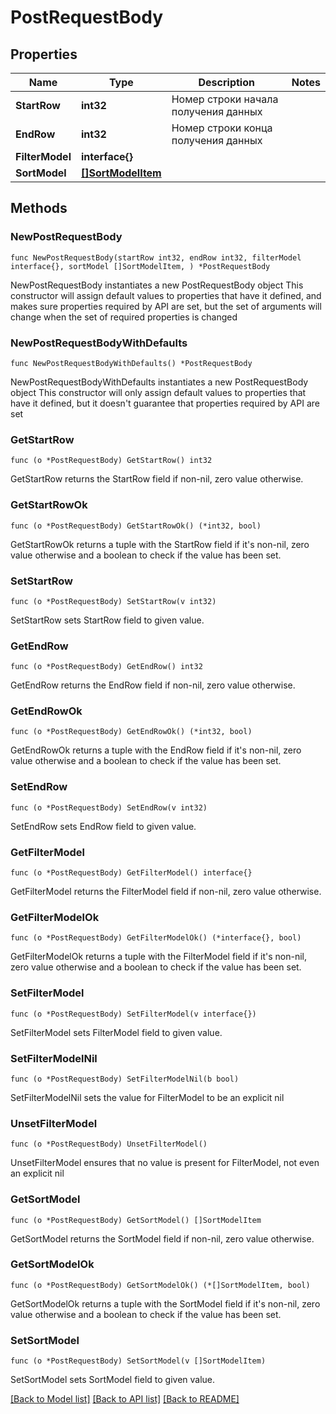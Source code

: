 # PostRequestBody

## Properties

Name | Type | Description | Notes
------------ | ------------- | ------------- | -------------
**StartRow** | **int32** | Номер строки начала получения данных | 
**EndRow** | **int32** | Номер строки конца получения данных | 
**FilterModel** | **interface{}** |  | 
**SortModel** | [**[]SortModelItem**](SortModelItem.md) |  | 

## Methods

### NewPostRequestBody

`func NewPostRequestBody(startRow int32, endRow int32, filterModel interface{}, sortModel []SortModelItem, ) *PostRequestBody`

NewPostRequestBody instantiates a new PostRequestBody object
This constructor will assign default values to properties that have it defined,
and makes sure properties required by API are set, but the set of arguments
will change when the set of required properties is changed

### NewPostRequestBodyWithDefaults

`func NewPostRequestBodyWithDefaults() *PostRequestBody`

NewPostRequestBodyWithDefaults instantiates a new PostRequestBody object
This constructor will only assign default values to properties that have it defined,
but it doesn't guarantee that properties required by API are set

### GetStartRow

`func (o *PostRequestBody) GetStartRow() int32`

GetStartRow returns the StartRow field if non-nil, zero value otherwise.

### GetStartRowOk

`func (o *PostRequestBody) GetStartRowOk() (*int32, bool)`

GetStartRowOk returns a tuple with the StartRow field if it's non-nil, zero value otherwise
and a boolean to check if the value has been set.

### SetStartRow

`func (o *PostRequestBody) SetStartRow(v int32)`

SetStartRow sets StartRow field to given value.


### GetEndRow

`func (o *PostRequestBody) GetEndRow() int32`

GetEndRow returns the EndRow field if non-nil, zero value otherwise.

### GetEndRowOk

`func (o *PostRequestBody) GetEndRowOk() (*int32, bool)`

GetEndRowOk returns a tuple with the EndRow field if it's non-nil, zero value otherwise
and a boolean to check if the value has been set.

### SetEndRow

`func (o *PostRequestBody) SetEndRow(v int32)`

SetEndRow sets EndRow field to given value.


### GetFilterModel

`func (o *PostRequestBody) GetFilterModel() interface{}`

GetFilterModel returns the FilterModel field if non-nil, zero value otherwise.

### GetFilterModelOk

`func (o *PostRequestBody) GetFilterModelOk() (*interface{}, bool)`

GetFilterModelOk returns a tuple with the FilterModel field if it's non-nil, zero value otherwise
and a boolean to check if the value has been set.

### SetFilterModel

`func (o *PostRequestBody) SetFilterModel(v interface{})`

SetFilterModel sets FilterModel field to given value.


### SetFilterModelNil

`func (o *PostRequestBody) SetFilterModelNil(b bool)`

 SetFilterModelNil sets the value for FilterModel to be an explicit nil

### UnsetFilterModel
`func (o *PostRequestBody) UnsetFilterModel()`

UnsetFilterModel ensures that no value is present for FilterModel, not even an explicit nil
### GetSortModel

`func (o *PostRequestBody) GetSortModel() []SortModelItem`

GetSortModel returns the SortModel field if non-nil, zero value otherwise.

### GetSortModelOk

`func (o *PostRequestBody) GetSortModelOk() (*[]SortModelItem, bool)`

GetSortModelOk returns a tuple with the SortModel field if it's non-nil, zero value otherwise
and a boolean to check if the value has been set.

### SetSortModel

`func (o *PostRequestBody) SetSortModel(v []SortModelItem)`

SetSortModel sets SortModel field to given value.



[[Back to Model list]](../README.md#documentation-for-models) [[Back to API list]](../README.md#documentation-for-api-endpoints) [[Back to README]](../README.md)


